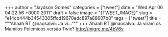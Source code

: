 
+++
author = "Jaydson Gomes"
categories = ["tweet"]
date = "Wed Apr 06 04:22:56 +0000 2011"
draft = false
image = "{TWEET_IMAGE}"
slug = "e14cb444b34543305ffcd19670edc897a88607b8"
tags = ["tweet"]
title = """Ahaah RT @naosalvo: Ja vi..."""
+++
Ahaah RT @naosalvo: Ja viram os Mamilos Polemicos versão Twix? http://migre.me/4bV6v
